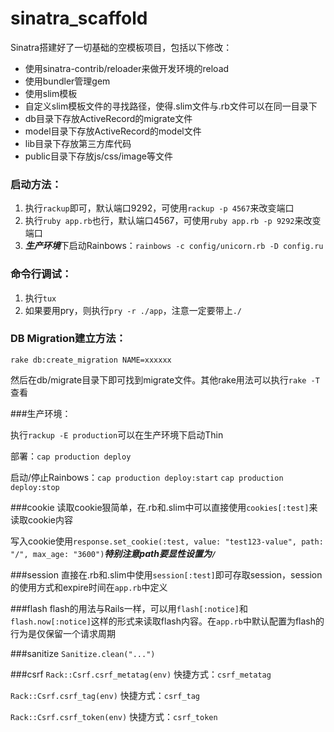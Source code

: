 sinatra_scaffold
================

Sinatra搭建好了一切基础的空模板项目，包括以下修改：

- 使用sinatra-contrib/reloader来做开发环境的reload
- 使用bundler管理gem
- 使用slim模板
- 自定义slim模板文件的寻找路径，使得.slim文件与.rb文件可以在同一目录下
- db目录下存放ActiveRecord的migrate文件
- model目录下存放ActiveRecord的model文件
- lib目录下存放第三方库代码
- public目录下存放js/css/image等文件

### 启动方法：

1. 执行`rackup`即可，默认端口9292，可使用`rackup -p 4567`来改变端口
2. 执行`ruby app.rb`也行，默认端口4567，可使用`ruby app.rb -p 9292`来改变端口
3. ***生产环境***下启动Rainbows：`rainbows -c config/unicorn.rb -D config.ru`

### 命令行调试：

1. 执行`tux`
2. 如果要用pry，则执行`pry -r ./app`，注意一定要带上`./`

### DB Migration建立方法：

`rake db:create_migration NAME=xxxxxx`

然后在db/migrate目录下即可找到migrate文件。其他rake用法可以执行`rake -T`查看

###生产环境：

执行`rackup -E production`可以在生产环境下启动Thin

部署：`cap production deploy`

启动/停止Rainbows：`cap production deploy:start` `cap production deploy:stop`

###cookie
读取cookie狠简单，在.rb和.slim中可以直接使用`cookies[:test]`来读取cookie内容

写入cookie使用`response.set_cookie(:test, value: "test123-value", path: "/", max_age: "3600")`***特别注意path要显性设置为`/`***

###session
直接在.rb和.slim中使用`session[:test]`即可存取session，session的使用方式和expire时间在`app.rb`中定义

###flash
flash的用法与Rails一样，可以用`flash[:notice]`和`flash.now[:notice]`这样的形式来读取flash内容。在`app.rb`中默认配置为flash的行为是仅保留一个请求周期

###sanitize
`Sanitize.clean("...")`

###csrf
`Rack::Csrf.csrf_metatag(env)` 快捷方式：`csrf_metatag`

`Rack::Csrf.csrf_tag(env)` 快捷方式：`csrf_tag`

`Rack::Csrf.csrf_token(env)` 快捷方式：`csrf_token`
